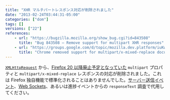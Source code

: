 ```yaml
---
title: "XHR マルチパートレスポンス対応が削除されました"
date: "2013-02-24T03:44:31-05:00"
categories: ["dom"]
tags: []
versions: ["22"]
references:
    - url: "https://bugzilla.mozilla.org/show_bug.cgi?id=843508"
      title: "Bug 843508 – Remove support for multipart XHR responses"
    - url: "https://groups.google.com/d/topic/mozilla.dev.platform/iuKw5doD5Ho/discussion"
      title: "Chrome removed support for multipart/x-mixed-replace documents. We should too."
---
```

[`XMLHttpRequest`](https://developer.mozilla.org/docs/Web/API/XMLHttpRequest) から、[Firefox 20 以降廃止予定となっていた](https://www.fxsitecompat.dev/ja/docs/2012/xhr-multipart-support-is-now-deprecated/) `multipart` プロパティと `multipart/x-mixed-replace` レスポンスの対応が削除されました。これは Firefox 独自機能で標準化されることはありませんでした。[サーバー送信イベント](https://developer.mozilla.org/docs/Server-sent_events)、[Web Sockets](https://developer.mozilla.org/docs/WebSockets)、あるいは進捗イベントからの `responseText` 調査で代用してください。
